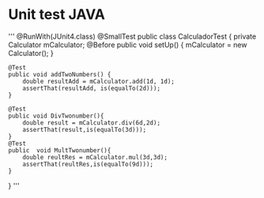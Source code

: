 # Unit test JAVA

'''
@RunWith(JUnit4.class)
@SmallTest
public class CalculadorTest {
    private Calculator mCalculator;
    @Before
    public void setUp() {
        mCalculator = new Calculator();
    }


    @Test
    public void addTwoNumbers() {
        double resultAdd = mCalculator.add(1d, 1d);
        assertThat(resultAdd, is(equalTo(2d)));
    }

    @Test
    public void DivTwonumber(){
        double result = mCalculator.div(6d,2d);
        assertThat(result,is(equalTo(3d)));
    }
    @Test
    public  void MultTwonumber(){
        double reultRes = mCalculator.mul(3d,3d);
        assertThat(reultRes,is(equalTo(9d)));
    }
}
'''
